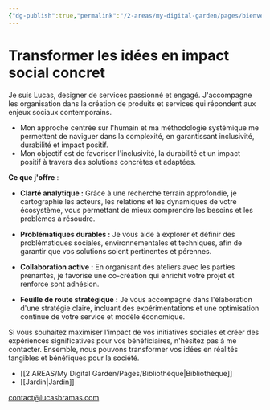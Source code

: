 ```yaml
---
{"dg-publish":true,"permalink":"/2-areas/my-digital-garden/pages/bienvenue/","tags":["gardenEntry"],"dgHomeLink":"false","dgShowBacklinks":"false","dgShowLocalGraph":"false"}
---
```


# Transformer les idées en impact social concret


Je suis Lucas, designer de services passionné et engagé. J'accompagne les organisation dans la création de produits et services qui répondent aux enjeux sociaux contemporains. 

- Mon approche centrée sur l'humain et ma méthodologie systémique me permettent de naviguer dans la complexité, en garantissant inclusivité, durabilité et impact positif.
- Mon objectif est de favoriser l'inclusivité, la durabilité et un impact positif à travers des solutions concrètes et adaptées.

**Ce que j'offre** : 

- **Clarté analytique :** Grâce à une recherche terrain approfondie, je cartographie les acteurs, les relations et les dynamiques de votre écosystème, vous permettant de mieux comprendre les besoins et les problèmes à résoudre.
  
- **Problématiques durables :** Je vous aide à explorer et définir des problématiques sociales, environnementales et techniques, afin de garantir que vos solutions soient pertinentes et pérennes.

- **Collaboration active :** En organisant des ateliers avec les parties prenantes, je favorise une co-création qui enrichit votre projet et renforce sont adhésion.

- **Feuille de route stratégique :** Je vous accompagne dans l'élaboration d'une stratégie claire, incluant des expérimentations et une optimisation continue de votre service et modèle économique.

Si vous souhaitez maximiser l'impact de vos initiatives sociales et créer des expériences significatives pour vos bénéficiaires, n'hésitez pas à me contacter. Ensemble, nous pouvons transformer vos idées en réalités tangibles et bénéfiques pour la société.





- [[2 AREAS/My Digital Garden/Pages/Bibliothèque\|Bibliothèque]]
- [[Jardin\|Jardin]]

contact@lucasbramas.com
